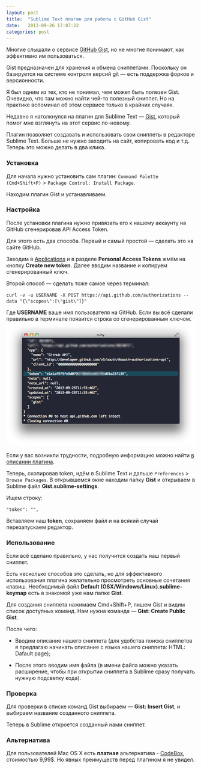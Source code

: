 ```yaml
---
layout: post
title:  "Sublime Text плагин для работы с GitHub Gist"
date:   2013-09-26 17:07:22
categories: post
---
```


Многие слышали о сервисе [GitHub Gist](https://gist.github.com/), но не многие понимают, как эффективно им пользоваться.

Gist предназначен для хранения и обмена сниппетами. Поскольку он базируется на системе контроля версий git — есть поддержка форков и версионности.

Я был одним из тех, кто не понимал, чем может быть полезен Gist. Очевидно, что там можно найти чей-то полезный сниппет. Но на практике вспоминал об этом сервисе только в крайних случаях.

Недавно я натолкнулся на плагин для Sublime Text — [Gist](https://github.com/condemil/Gist), который помог мне взглянуть на этот сервис по-новому.

Плагин позволяет создавать и использовать свои сниппеты в редакторе Sublime Text.
Больше не нужно заходить на сайт, копировать код и т.д. Теперь это можно делать в два клика.

### Установка

Для начала нужно установить сам плагин: `Command Palette (Cmd+Shift+P)` > `Package Control: Install Package`.

Находим плагин Gist и устанавливаем.

### Настройка

После установки плагина нужно привязать его к нашему аккаунту на GitHub сгенерировав API Access Token.

Для этого есть два способа.
Первый и самый простой — сделать это на сайте GitHub.

Заходим в [Applications](https://github.com/settings/applications) и в разделе **Personal Access Tokens** жмём на кнопку **Create new token**. Далее вводим название и копируем сгенерированный ключ.

Второй способ — сделать тоже самое через терминал:
<pre><code class="no-highlight">curl -v -u USERNAME -X POST https://api.github.com/authorizations --data "{\"scopes\":[\"gist\"]}"</code></pre>
Где **USERNAME** ваше имя пользователя на GitHub.
Если вы всё сделали правильно в терминале появится строка со сгенерированным ключом.
![Получение token через терминал](/img/gist-ruby.png)

Если у вас возникли трудности, подробную информацию можно найти [в описании плагина](https://github.com/condemil/Gist#generating-access-token).

Теперь, скопировав token, идём в Sublime Text и дальше `Preferences` > `Browse Packages`. В открывшемся окне находим папку **Gist** и открываем в Sublime файл **Gist.sublime-settings**.

Ищем строку:
<pre><code class="no-highlight">"token": "",</code></pre>

Вставляем наш **token**, сохраняем файл и на всякий случай перезапускаем редактор.

### Использование

Если всё сделано правильно, у нас получится создать наш первый сниппет.

Есть несколько способов это сделать, но для эффективного использования плагина желательно просмотреть основные сочетания клавиш. Необходимый файл **Default (OSX/Windows/Linux).sublime-keymap** есть в знакомой уже нам папке **Gist**.

Для создания сниппета нажимаем Cmd+Shift+P, пишем Gist и видим список доступных команд. Нам нужна команда — **Gist: Create Public Gist**.

После чего:

- Вводим описание нашего сниппета (для удобства поиска сниппетов я предлагаю начинать описание с языка нашего сниппета: HTML: Dafault page);

- После этого вводим имя файла (в имени файла можно указать расширение, чтобы при открытии сниппета в Sublime сразу получать нужную подсветку кода).

### Проверка

Для проверки в списке команд Gist выбираем — **Gist: Insert Gist**, и выбираем название созданного сниппета.

Теперь в Sublime откроется созданный нами сниппет.

### Альтернатива

Для пользователей Mac OS X есть **платная** альтернатива - [CodeBox](http://www.shpakovski.com/codebox/), стоимостью 9,99$. Но явных преимуществ перед плагином я не увидел.








